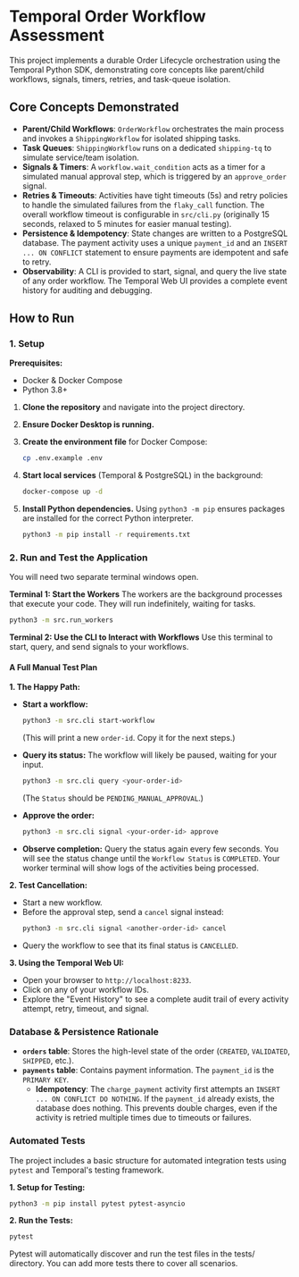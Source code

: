# Temporal Order Workflow Assessment

This project implements a durable Order Lifecycle orchestration using the Temporal Python SDK, demonstrating core concepts like parent/child workflows, signals, timers, retries, and task-queue isolation.

## Core Concepts Demonstrated

-   **Parent/Child Workflows**: `OrderWorkflow` orchestrates the main process and invokes a `ShippingWorkflow` for isolated shipping tasks.
-   **Task Queues**: `ShippingWorkflow` runs on a dedicated `shipping-tq` to simulate service/team isolation.
-   **Signals & Timers**: A `workflow.wait_condition` acts as a timer for a simulated manual approval step, which is triggered by an `approve_order` signal.
-   **Retries & Timeouts**: Activities have tight timeouts (5s) and retry policies to handle the simulated failures from the `flaky_call` function. The overall workflow timeout is configurable in `src/cli.py` (originally 15 seconds, relaxed to 5 minutes for easier manual testing).
-   **Persistence & Idempotency**: State changes are written to a PostgreSQL database. The payment activity uses a unique `payment_id` and an `INSERT ... ON CONFLICT` statement to ensure payments are idempotent and safe to retry.
-   **Observability**: A CLI is provided to start, signal, and query the live state of any order workflow. The Temporal Web UI provides a complete event history for auditing and debugging.

## How to Run

### 1. Setup

**Prerequisites:**
- Docker & Docker Compose
- Python 3.8+

1.  **Clone the repository** and navigate into the project directory.

2.  **Ensure Docker Desktop is running.**

3.  **Create the environment file** for Docker Compose:
    ```bash
    cp .env.example .env
    ```

4.  **Start local services** (Temporal & PostgreSQL) in the background:
    ```bash
    docker-compose up -d
    ```

5.  **Install Python dependencies.** Using `python3 -m pip` ensures packages are installed for the correct Python interpreter.
    ```bash
    python3 -m pip install -r requirements.txt
    ```

### 2. Run and Test the Application

You will need two separate terminal windows open.

**Terminal 1: Start the Workers**
The workers are the background processes that execute your code. They will run indefinitely, waiting for tasks.

   ```bash
   python3 -m src.run_workers
   ```

**Terminal 2: Use the CLI to Interact with Workflows**
Use this terminal to start, query, and send signals to your workflows.

#### **A Full Manual Test Plan**

**1. The Happy Path:**

* **Start a workflow:**
    ```bash
    python3 -m src.cli start-workflow
    ```
    (This will print a new `order-id`. Copy it for the next steps.)

* **Query its status:** The workflow will likely be paused, waiting for your input.
    ```bash
    python3 -m src.cli query <your-order-id>
    ```
    (The `Status` should be `PENDING_MANUAL_APPROVAL`.)

* **Approve the order:**
    ```bash
    python3 -m src.cli signal <your-order-id> approve
    ```

* **Observe completion:** Query the status again every few seconds. You will see the status change until the `Workflow Status` is `COMPLETED`. Your worker terminal will show logs of the activities being processed.

**2. Test Cancellation:**

* Start a new workflow.
* Before the approval step, send a `cancel` signal instead:
    ```bash
    python3 -m src.cli signal <another-order-id> cancel
    ```
* Query the workflow to see that its final status is `CANCELLED`.

**3. Using the Temporal Web UI:**

* Open your browser to `http://localhost:8233`.
* Click on any of your workflow IDs.
* Explore the "Event History" to see a complete audit trail of every activity attempt, retry, timeout, and signal.

### Database & Persistence Rationale

-   **`orders` table**: Stores the high-level state of the order (`CREATED`, `VALIDATED`, `SHIPPED`, etc.).
-   **`payments` table**: Contains payment information. The `payment_id` is the `PRIMARY KEY`.
    -   **Idempotency**: The `charge_payment` activity first attempts an `INSERT ... ON CONFLICT DO NOTHING`. If the `payment_id` already exists, the database does nothing. This prevents double charges, even if the activity is retried multiple times due to timeouts or failures.

### Automated Tests

The project includes a basic structure for automated integration tests using `pytest` and Temporal's testing framework.

**1. Setup for Testing:**
```bash
python3 -m pip install pytest pytest-asyncio
```

**2. Run the Tests:**
```bash
pytest
```
Pytest will automatically discover and run the test files in the tests/ directory. You can add more tests there to cover all scenarios.
